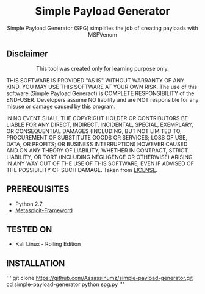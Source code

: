 <h1 align="center">Simple Payload Generator</h1>
<p align="center">
  Simple Payload Generator (SPG) simplifies the job of creating payloads with MSFVenom
</p>

## Disclaimer
<p align="center">
  This tool was created only for learning purpose only.
</p>

THIS SOFTWARE IS PROVIDED "AS IS" WITHOUT WARRANTY OF ANY KIND. YOU MAY USE THIS SOFTWARE AT YOUR OWN RISK. The use of this software (Simple Payload Generaot) is COMPLETE RESPONSIBILITY of the END-USER. Developers assume NO liability and are NOT responsible for any misuse or damage caused by this program.

IN NO EVENT SHALL THE COPYRIGHT HOLDER OR CONTRIBUTORS BE LIABLE
FOR ANY DIRECT, INDIRECT, INCIDENTAL, SPECIAL, EXEMPLARY, OR CONSEQUENTIAL
DAMAGES (INCLUDING, BUT NOT LIMITED TO, PROCUREMENT OF SUBSTITUTE GOODS OR
SERVICES; LOSS OF USE, DATA, OR PROFITS; OR BUSINESS INTERRUPTION) HOWEVER
CAUSED AND ON ANY THEORY OF LIABILITY, WHETHER IN CONTRACT, STRICT LIABILITY,
OR TORT (INCLUDING NEGLIGENCE OR OTHERWISE) ARISING IN ANY WAY OUT OF THE USE
OF THIS SOFTWARE, EVEN IF ADVISED OF THE POSSIBILITY OF SUCH DAMAGE. Taken from [LICENSE](LICENSE).

## PREREQUISITES
* Python 2.7
* [Metasploit-Frameword](https://github.com/rapid7/metasploit-framework)

## TESTED ON
* Kali Linux - Rolling Edition

## INSTALLATION
'''
git clone https://github.com/Assassinumz/simple-payload-generator.git
cd simple-payload-generator
python spg.py
'''

